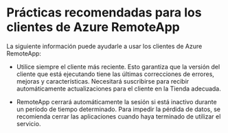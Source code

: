 
<properties
    pageTitle="Procedimientos recomendados para los clientes de Azure RemoteApp | Microsoft Azure"
    description="Conozca las prácticas recomendadas para el uso de los clientes de RemoteApp"
    services="remoteapp"
    documentationCenter=""
    authors="lizap"
    manager="mbaldwin" />

<tags
    ms.service="remoteapp"
    ms.workload="compute"
    ms.tgt_pltfrm="na"
    ms.devlang="na"
    ms.topic="article"
    ms.date="12/05/2015"
    ms.author="elizapo" />



# Prácticas recomendadas para los clientes de Azure RemoteApp

La siguiente información puede ayudarle a usar los clientes de Azure RemoteApp:

- Utilice siempre el cliente más reciente. Esto garantiza que la versión del cliente que está ejecutando tiene las últimas correcciones de errores, mejoras y características. Necesitará suscribirse para recibir automáticamente actualizaciones para el cliente en la Tienda adecuada.

- RemoteApp cerrará automáticamente la sesión si está inactivo durante un período de tiempo determinado. Para impedir la pérdida de datos, se recomienda cerrar las aplicaciones cuando haya terminado de utilizar el servicio.

<!---HONumber=AcomDC_1210_2015-->